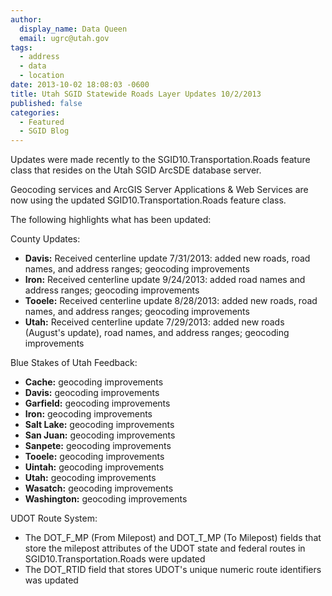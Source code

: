 ```yaml
---
author:
  display_name: Data Queen
  email: ugrc@utah.gov
tags:
  - address
  - data
  - location
date: 2013-10-02 18:08:03 -0600
title: Utah SGID Statewide Roads Layer Updates 10/2/2013
published: false
categories:
  - Featured
  - SGID Blog
---
```

Updates were made recently to the SGID10.Transportation.Roads feature class that resides on the Utah SGID ArcSDE database server.

Geocoding services and ArcGIS Server Applications & Web Services are now using the updated SGID10.Transportation.Roads feature class.

The following highlights what has been updated:

County Updates:

- **Davis:** Received centerline update 7/31/2013: added new roads, road names, and address ranges; geocoding improvements
- **Iron:** Received centerline update 9/24/2013: added road names and address ranges; geocoding improvements
- **Tooele:** Received centerline update 8/28/2013: added new roads, road names, and address ranges; geocoding improvements
- **Utah:** Received centerline update 7/29/2013: added new roads (August's update), road names, and address ranges; geocoding improvements

Blue Stakes of Utah Feedback:

- **Cache:** geocoding improvements
- **Davis:** geocoding improvements
- **Garfield:** geocoding improvements
- **Iron:** geocoding improvements
- **Salt Lake:** geocoding improvements
- **San Juan:** geocoding improvements
- **Sanpete:** geocoding improvements
- **Tooele:** geocoding improvements
- **Uintah:** geocoding improvements
- **Utah:** geocoding improvements
- **Wasatch:** geocoding improvements
- **Washington:** geocoding improvements

UDOT Route System:

- The DOT\_F\_MP (From Milepost) and DOT\_T\_MP (To Milepost) fields that store the milepost attributes of the UDOT state and federal routes in SGID10.Transportation.Roads were updated
- The DOT_RTID field that stores UDOT's unique numeric route identifiers was updated
